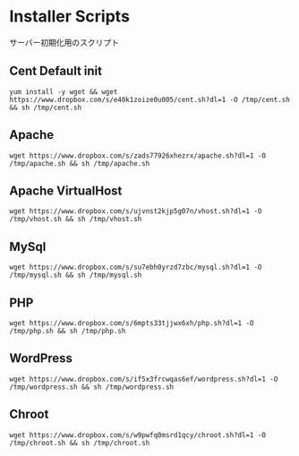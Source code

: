 # Installer Scripts

サーバー初期化用のスクリプト

## Cent Default init

```
yum install -y wget && wget https://www.dropbox.com/s/e40k1zoize0u005/cent.sh?dl=1 -O /tmp/cent.sh && sh /tmp/cent.sh
```

## Apache

```
wget https://www.dropbox.com/s/zads77926xhezrx/apache.sh?dl=1 -O /tmp/apache.sh && sh /tmp/apache.sh
```

## Apache VirtualHost

```
wget https://www.dropbox.com/s/ujvnst2kjp5g07n/vhost.sh?dl=1 -O /tmp/vhost.sh && sh /tmp/vhost.sh
```

## MySql

```
wget https://www.dropbox.com/s/su7ebh0yrzd7zbc/mysql.sh?dl=1 -O /tmp/mysql.sh && sh /tmp/mysql.sh
```

## PHP

```
wget https://www.dropbox.com/s/6mpts33tjjwx6xh/php.sh?dl=1 -O /tmp/php.sh && sh /tmp/php.sh
```

## WordPress

```
wget https://www.dropbox.com/s/if5x3frcwqas6ef/wordpress.sh?dl=1 -O /tmp/wordpress.sh && sh /tmp/wordpress.sh
```

## Chroot

```
wget https://www.dropbox.com/s/w9pwfq0msrd1qcy/chroot.sh?dl=1 -O /tmp/chroot.sh && sh /tmp/chroot.sh
```